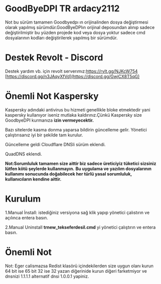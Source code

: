 # GoodByeDPI TR ardacy2112
Not bu sürüm tamamen Goodbyedpı ın orijinalinden dosya değiştirmesi olarak yapılmış sürümdür.GoodByeDPIın orijinal deposundan alınıp sadece değiştirilmiştir bu yüzden projede kod veya dosya yoktur sadece cmd dosyalarının kodları değiştirilerek yapılmış bir sürümdür.


# Destek Revolt - Discord
Destek yardım vb. için revolt serverımız:https://rvlt.gg/NJKcW754
[https://discord.gg/n3JAqyXfVd](https://discord.gg/GwjCX8T5qG)








# Önemli Not Kaspersky


Kaspersky adındaki antivirus bu hizmeti genellikle bloke etmektedir yani kaspersky kullanıyor iseniz mutlaka kaldırınız.Çünkü Kaspersky size GoodbyeDPI kurmanıza **izin vermeyecektir.**






Bazı sitelerde kasma donma yaparsa bildirin güncelleme gelir.
Yönetici çalıştırısanız iyi bir şekilde tam kurulur.

Güncelleme geldi Cloudflare DNSli sürüm eklendi.

QuadDNS eklendi.

**Not:Sorumluluk tamamen size aittir biz sadece üreticiyiz tüketici sizsiniz lütfen kötü şeylerde kullanmayın.**
**Bu uygulama ve yazılım dosyalarının kullanımı sonucunda doğabilecek her türlü yasal sorumluluk, kullanıcıların kendine aittir.**


# Kurulum

1.Manual İnstall:
istediğiniz versiyona sağ klik yapıp yönetici çalıstırın ve açılınca entera basın.


2.Manual Uninstall
**trnew_tekseferdesil.cmd** yi yönetici çalıştırın ve entera basın.

# Önemli Not

Not: Eger calismazsa Redist klasörü içindekilerden size uygun olanı kurun 64 bit ise 65 bit 32 ise 32 yazan diğerinide kurun diğeri farketmiyor ve dnsnizi 1.1.1.1 alternatif dnsi 1.0.0.1 yapiniz.

